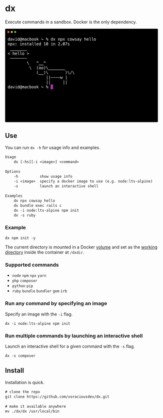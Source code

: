# dx

Execute commands in a sandbox. Docker is the only dependency.

![](.images/screenshot.png)

## Use

You can run `dx -h` for usage info and examples.

```shell
Usage
    dx [-hs][-i <image>] <command>

Options
    -h          show usage info
    -i <image>  specify a docker image to use (e.g. node:lts-alpine)
    -s          launch an interactive shell

Examples
    dx npx cowsay hello
    dx bundle exec rails c
    dx -i node:lts-alpine npm init
    dx -s ruby
```

### Example

```shell
dx npm init -y
```

The current directory is mounted in a Docker [volume](https://docs.docker.com/engine/reference/commandline/run/#mount-volume--v---read-only) and set as the [working directory](https://docs.docker.com/engine/reference/commandline/run/#set-working-directory--w) inside the container at `/dxdir`.

### Supported commands

- `node` `npm` `npx` `yarn`
- `php` `composer`
- `python` `pip`
- `ruby` `bundle` `bundler` `gem` `irb`

### Run any command by specifying an image

Specify an image with the `-i` flag.

```shell
dx -i node:lts-alpine npm init
```

### Run multiple commands by launching an interactive shell

Launch an interactive shell for a given command with the `-s` flag.

```shell
dx -s composer
```

## Install

Installation is quick.

```shell
# clone the repo
git clone https://github.com/voraciousdev/dx.git

# make it available anywhere
mv ./dx/dx /usr/local/bin
```